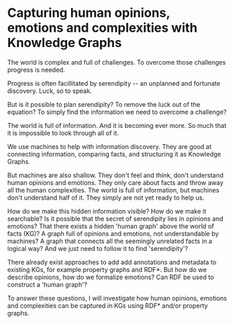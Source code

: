 # Capturing human opinions, emotions and complexities with Knowledge Graphs

The world is complex and full of challenges. To overcome those challenges progress is needed.

Progress is often facillitated by serendipity -- an unplanned and fortunate discovery. Luck, so to speak.

But is it possible to plan serendipity? To remove the luck out of the equation? To simply find the information we need to overcome a challenge?

The world is full of information. And it is becoming ever more. So much that it is impossible to look through all of it.

We use machines to help with information discovery. They are good at connecting information, comparing facts, and structuring it as Knowledge Graphs.

But machines are also shallow. They don't feel and think, don't understand human opinions and emotions. They only care about facts and throw away all the human complexities. The world is full of information, but machines don't understand half of it. They simply are not yet ready to help us.

How do we make this hidden information visible? How do we make it searchable? Is it possible that the secret of serendipity lies in opinions and emotions? That there exists a hidden 'human graph' above the world of facts (KG)? A graph full of opinions and emotions, not understandable by machines? A graph that connects all the seemingly unrelated facts in a logical way? And we just need to follow it to find 'serendipity'?

There already exist approaches to add add annotations and metadata to existing KGs, for example property graphs and RDF*. But how do we describe opinions, how do we formalize emotions? Can RDF be used to construct a 'human graph'?

To answer these questions, I will investigate how human opinions, emotions and complexities can be captured in KGs using RDF* and/or property graphs.
